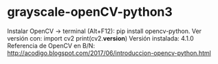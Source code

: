 # grayscale-openCV-python3

Instalar OpenCV → terminal (Alt+F12):  pip install opencv-python.
Ver versión con:
   import cv2
   print(cv2.__version__)
Versión instalada: 4.1.0
Referencia de OpenCV en B/N: http://acodigo.blogspot.com/2017/06/introduccion-opencv-python.html
